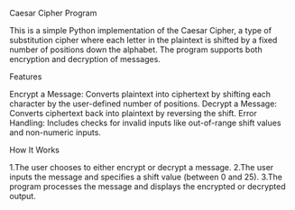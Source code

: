 Caesar Cipher Program

This is a simple Python implementation of the Caesar Cipher, a type of substitution cipher where each letter in the plaintext is shifted by a fixed number of positions down the alphabet. The program supports both encryption and decryption of messages.

Features

Encrypt a Message: Converts plaintext into ciphertext by shifting each character by the user-defined number of positions. Decrypt a Message: Converts ciphertext back into plaintext by reversing the shift. Error Handling: Includes checks for invalid inputs like out-of-range shift values and non-numeric inputs.

How It Works

1.The user chooses to either encrypt or decrypt a message. 2.The user inputs the message and specifies a shift value (between 0 and 25). 3.The program processes the message and displays the encrypted or decrypted output.
